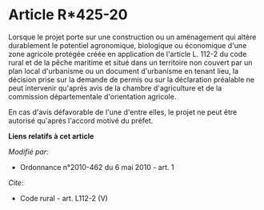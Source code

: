# Article R*425-20

Lorsque le projet porte sur une construction ou un aménagement qui altère durablement le potentiel agronomique, biologique ou
économique d'une zone agricole protégée créée en application de l'article L. 112-2 du code rural et de la pêche maritime et
situé dans un territoire non couvert par un plan local d'urbanisme ou un document d'urbanisme en tenant lieu, la décision
prise sur la demande de permis ou sur la déclaration préalable ne peut intervenir qu'après avis de la chambre d'agriculture
et de la commission départementale d'orientation agricole. 

En cas d'avis défavorable de l'une d'entre elles, le projet ne peut être autorisé qu'après l'accord motivé du préfet.

**Liens relatifs à cet article**

_Modifié par_:

  - Ordonnance n°2010-462 du 6 mai 2010 - art. 1

_Cite_:

  - Code rural - art. L112-2 (V)
